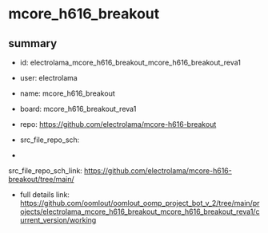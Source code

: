 # mcore_h616_breakout
 
## summary 
* id: electrolama_mcore_h616_breakout_mcore_h616_breakout_reva1
* user: electrolama
* name: mcore_h616_breakout
* board: mcore_h616_breakout_reva1
* repo: https://github.com/electrolama/mcore-h616-breakout



* src_file_repo_sch: 
*
 src_file_repo_sch_link: https://github.com/electrolama/mcore-h616-breakout/tree/main/
* full details link: https://github.com/oomlout/oomlout_oomp_project_bot_v_2/tree/main/projects/electrolama_mcore_h616_breakout_mcore_h616_breakout_reva1/current_version/working  






